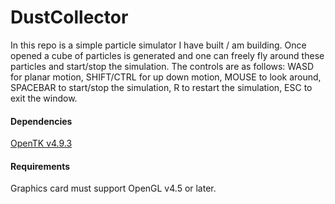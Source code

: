 # DustCollector

In this repo is a simple particle simulator I have built / am building. Once opened a cube of particles is generated and one can freely fly around these particles and start/stop the simulation. The controls are as follows:
    WASD for planar motion,
    SHIFT/CTRL for up down motion,
    MOUSE to look around,
    SPACEBAR to start/stop the simulation,
    R to restart the simulation,
    ESC to exit the window.

#### Dependencies
[OpenTK v4.9.3](https://www.nuget.org/packages/OpenTK/)

#### Requirements
Graphics card must support OpenGL v4.5 or later.
